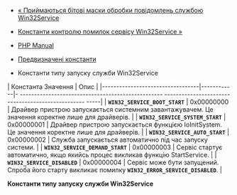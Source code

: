 - [« Приймаються бітові маски обробки повідомлень службою
Win32Service](win32service.constants.controlsaccepted.md)
- [Константи контролю помилок сервісу Win32Service
»](win32service.constants.errorcontrol.md)

- [PHP Manual](index.md)
- [Предвизначені константи](win32service.constants.md)
- Константи типу запуску служби Win32Service

| Константа Значення | Опис |
|----------------------------------|------------|- -------------------------------------------------- -------------------------------------------------- -----|
| **`WIN32_SERVICE_BOOT_START`** | 0x00000000 | Драйвер пристрою запускається системним завантажувачем. Це значення коректне лише для драйверів. |
| **`WIN32_SERVICE_SYSTEM_START`** | 0x00000001 | Драйвер пристрою запускається функцією IoInitSystem. Це значення коректне лише для драйверів. |
| **`WIN32_SERVICE_AUTO_START`** | 0x00000002 | Служба запускається автоматично під час запуску системи. |
| **`WIN32_SERVICE_DEMAND_START`** | 0x00000003 | Сервіс стартує автоматично, якщо якийсь процес викликав функцію StartService. |
| **`WIN32_SERVICE_DISABLED`** | 0x00000004 | Сервіс може бути запущений. Спроба його старту викликає помилку **`WIN32_ERROR_SERVICE_DISABLED`**. |

**Константи типу запуску служби Win32Service**

